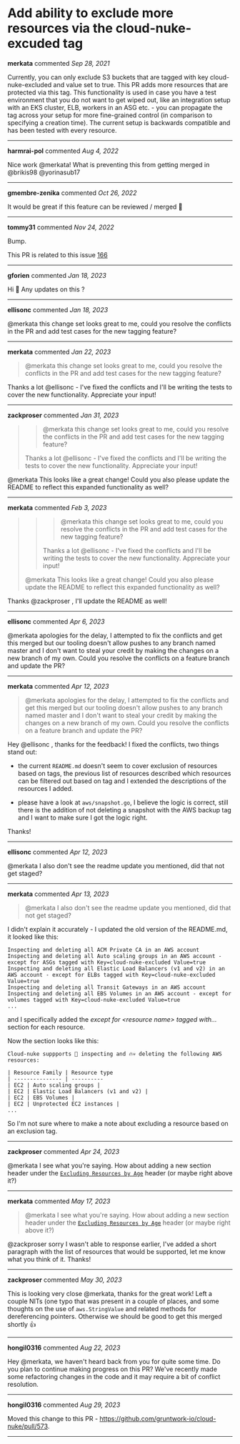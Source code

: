 # Add ability to exclude more resources via the cloud-nuke-excuded tag

**merkata** commented *Sep 28, 2021*

Currently, you can only exclude S3 buckets that are tagged with key cloud-nuke-excluded and value set to true. This PR adds more resources that are protected via this tag. This functionality is used in case you have a test environment that you do not want to get wiped out, like an integration setup with an EKS cluster, ELB, workers in an ASG etc. - you can propagate the tag across your setup for more fine-grained control (in comparison to specifying a creation time). The current setup is backwards compatible and has been tested with every resource.
<br />
***


**harmrai-pol** commented *Aug 4, 2022*

Nice work @merkata! What is preventing this from getting merged in @brikis98 @yorinasub17 
***

**gmembre-zenika** commented *Oct 26, 2022*

It would  be great if this feature can be reviewed / merged 💚 
***

**tommy31** commented *Nov 24, 2022*

Bump.

This PR is related to this issue [166](https://github.com/gruntwork-io/cloud-nuke/issues/166)
***

**gforien** commented *Jan 18, 2023*

Hi 👋 
Any updates on this ?
***

**ellisonc** commented *Jan 18, 2023*

@merkata this change set looks great to me, could you resolve the conflicts in the PR and add test cases for the new tagging feature?
***

**merkata** commented *Jan 22, 2023*

> @merkata this change set looks great to me, could you resolve the conflicts in the PR and add test cases for the new tagging feature?

Thanks a lot @ellisonc  - I've fixed the conflicts and I'll be writing the tests to cover the new functionality. Appreciate your input!
***

**zackproser** commented *Jan 31, 2023*

> > @merkata this change set looks great to me, could you resolve the conflicts in the PR and add test cases for the new tagging feature?
> 
> Thanks a lot @ellisonc - I've fixed the conflicts and I'll be writing the tests to cover the new functionality. Appreciate your input!

@merkata This looks like a great change! Could you also please update the README to reflect this expanded functionality as well? 
***

**merkata** commented *Feb 3, 2023*

> > > @merkata this change set looks great to me, could you resolve the conflicts in the PR and add test cases for the new tagging feature?
> > 
> > 
> > Thanks a lot @ellisonc - I've fixed the conflicts and I'll be writing the tests to cover the new functionality. Appreciate your input!
> 
> @merkata This looks like a great change! Could you also please update the README to reflect this expanded functionality as well?

Thanks @zackproser , I'll update the README as well!
***

**ellisonc** commented *Apr 6, 2023*

@merkata apologies for the delay, I attempted to fix the conflicts and get this merged but our tooling doesn't allow pushes to any branch named master and I don't want to steal your credit by making the changes on a new branch of my own.  Could you resolve the conflicts on a feature branch and update the PR?
***

**merkata** commented *Apr 12, 2023*

> @merkata apologies for the delay, I attempted to fix the conflicts and get this merged but our tooling doesn't allow pushes to any branch named master and I don't want to steal your credit by making the changes on a new branch of my own. Could you resolve the conflicts on a feature branch and update the PR?

Hey @ellisonc , thanks for the feedback! I fixed the conflicts, two things stand out:

* the current `README.md` doesn't seem to cover exclusion of resources based on tags, the previous list of resources described which resources can be filtered out based on tag and I extended the descriptions of the resources I added.

* please have a look at `aws/snapshot.go`, I believe the logic is correct, still there is the addition of not deleting a snapshot with the AWS backup tag and I want to make sure I got the logic right.

Thanks!
***

**ellisonc** commented *Apr 12, 2023*

@merkata I also don't see the readme update you mentioned, did that not get staged?
***

**merkata** commented *Apr 13, 2023*

> @merkata I also don't see the readme update you mentioned, did that not get staged?

I didn't explain it accurately - I updated the old version of the README.md, it looked like this:

```text
Inspecting and deleting all ACM Private CA in an AWS account
Inspecting and deleting all Auto scaling groups in an AWS account - except for ASGs tagged with Key=cloud-nuke-excluded Value=true
Inspecting and deleting all Elastic Load Balancers (v1 and v2) in an AWS account - except for ELBs tagged with Key=cloud-nuke-excluded Value=true
Inspecting and deleting all Transit Gateways in an AWS account
Inspecting and deleting all EBS Volumes in an AWS account - except for volumes tagged with Key=cloud-nuke-excluded Value=true
...
```

and I specifically added the _except for \<resource name\> tagged with..._ section for each resource.

Now the section looks like this:

```text
Cloud-nuke suppports 🔎 inspecting and 🔥💀 deleting the following AWS resources:

| Resource Family | Resource type 
| --------------- | ---------- 
| EC2 | Auto scaling groups |
| EC2 | Elastic Load Balancers (v1 and v2) |
| EC2 | EBS Volumes | 
| EC2 | Unprotected EC2 instances |
...
```

So I'm not sure where to make a note about excluding a resource based on an exclusion tag.
***

**zackproser** commented *Apr 24, 2023*

@merkata I see what you're saying. How about adding a new section header under the [`Excluding Resources by Age`](https://github.com/gruntwork-io/cloud-nuke#excluding-resources-by-age) header (or maybe right above it?) 
***

**merkata** commented *May 17, 2023*

> @merkata I see what you're saying. How about adding a new section header under the [`Excluding Resources by Age`](https://github.com/gruntwork-io/cloud-nuke#excluding-resources-by-age) header (or maybe right above it?)

@zackproser sorry I wasn't able to response earlier, I've added a short paragraph with the list of resources that would be supported, let me know what you think of it. Thanks!
***

**zackproser** commented *May 30, 2023*

This is looking very close @merkata, thanks for the great work! Left a couple NITs (one typo that was present in a couple of places, and some thoughts on the use of `aws.StringValue` and related methods for dereferencing pointers. Otherwise we should be good to get this merged shortly :+1: 
***

**hongil0316** commented *Aug 22, 2023*

Hey @merkata, we haven't heard back from you for quite some time. Do you plan to continue making progress on this PR? 
We've recently made some refactoring changes in the code and it may require a bit of conflict resolution. 
***

**hongil0316** commented *Aug 29, 2023*

Moved this change to this PR - https://github.com/gruntwork-io/cloud-nuke/pull/573. 
***

